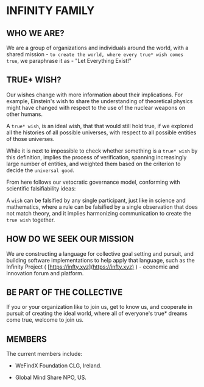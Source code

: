 # INFINITY FAMILY

## WHO WE ARE?

We are a group of organizations and individuals around the world, with a shared mission - `to create the world, where every true* wish comes true`, we paraphrase it as - "Let Everything Exist!"

## TRUE\* WISH?

Our wishes change with more information about their implications. For example, Einstein's wish to share the understanding of theoretical physics might have changed with respect to the use of the nuclear weapons on other humans.

A `true* wish`, is an ideal wish, that that would still hold true, if we explored all the histories of all possible universes, with respect to all possible entities of those universes.

While it is next to impossible to check whether something is a `true* wish` by this definition, implies the process of verification, spanning increasingly large number of entities, and weighted them based on the criterion to decide the `universal good`.

From here follows our vetocratic governance model, conforming with scientific falsifiability ideas:

A `wish` can be falsified by any single participant, just like in science and mathematics, where a rule can be falsified by a single observation that does not match theory, and it implies harmonizing communication to create the `true wish` together.

## HOW DO WE SEEK OUR MISSION

We are constructing a language for collective goal setting and pursuit, and building software implementations to help apply that language, such as the Infinity Project \( [https://infty.xyz](https://infty.xyz) \) - economic and innovation forum and platform.

## BE PART OF THE COLLECTIVE

If you or your organization like to join us, get to know us, and cooperate in pursuit of creating the ideal world, where all of everyone's true\* dreams come true, welcome to join us.

## MEMBERS

The current members include:

* WeFindX Foundation CLG, Ireland.

* Global Mind Share NPO, US.



